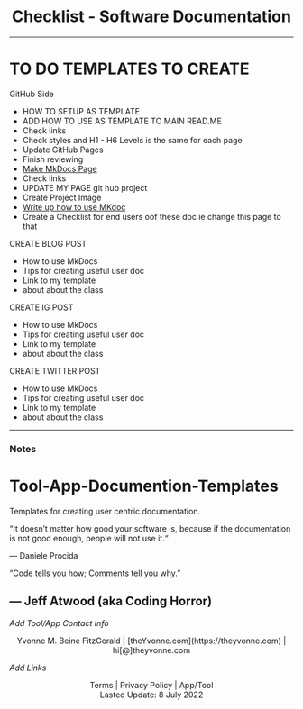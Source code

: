 <h1 align="center">Checklist - Software Documentation </h1>

---
# TO DO TEMPLATES TO CREATE

GitHub Side  
- HOW TO SETUP AS TEMPLATE    
- ADD HOW TO USE AS TEMPLATE TO MAIN READ.ME  
- Check links
- Check styles and H1 - H6 Levels is the same for each page
- Update GitHub Pages  
- Finish reviewing  
- [Make MkDocs Page](https://medium.com/omics-diary/how-to-create-a-documentation-website-with-mkdocs-bb2b73d4dde7)  
- Check links  
- UPDATE MY PAGE git hub project    
- Create Project Image  
- [Write up how to use MKdoc]( https://medium.com/omics-diary/how-to-create-a-documentation-website-with-mkdocs-bb2b73d4dde7)  
- Create a Checklist for end users oof these doc ie change this page to that

 
CREATE BLOG POST     
   - How to use MkDocs  
   - Tips for creating useful user doc  
   - Link to my template  
   - about about the class  


CREATE IG POST    
   - How to use MkDocs  
   - Tips for creating useful user doc  
   - Link to my template  
   - about about the class  



CREATE TWITTER POST    
   - How to use MkDocs  
   - Tips for creating useful user doc  
   - Link to my template  
   - about about the class  


---
### Notes

# Tool-App-Documention-Templates
Templates for creating user centric documentation.

“It doesn’t matter how good your software is, because if the documentation is not good enough, people will not use it.“

— Daniele Procida

“Code tells you how; Comments tell you why.”

— Jeff Atwood (aka Coding Horror)
---
_Add Tool/App Contact Info_
<center>Yvonne M. Beine FitzGerald | [theYvonne.com](https://theyvonne.com) | hi[@]theyvonne.com </center>  

_Add Links_

<center>Terms | Privacy Policy | App/Tool </center>

<center>Lasted Update: 8 July 2022 </center>


